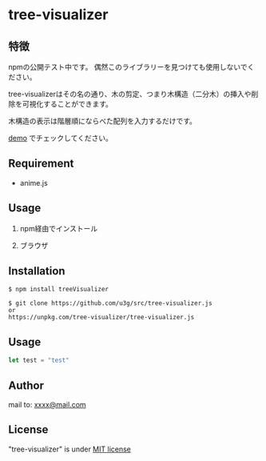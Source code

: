 # tree-visualizer

## 特徴
npmの公開テスト中です。
偶然このライブラリーを見つけても使用しないでください。

tree-visualizerはその名の通り、木の剪定、つまり木構造（二分木）の挿入や削除を可視化することができます。

木構造の表示は階層順にならべた配列を入力するだけです。

[demo](https://u3g.github.io/tree-visualizer/)
でチェックしてください。

## Requirement

- anime.js

## Usage

1. npm経由でインストール
   
2. ブラウザ

## Installation

```
$ npm install treeVisualizer
```
```
$ git clone https://github.com/u3g/src/tree-visualizer.js
or
https://unpkg.com/tree-visualizer/tree-visualizer.js
```

## Usage
```js
let test = "test"
```


## Author


mail to: xxxx@mail.com

## License

"tree-visualizer" is under [MIT license](https://en.wikipedia.org/wiki/MIT_License)
